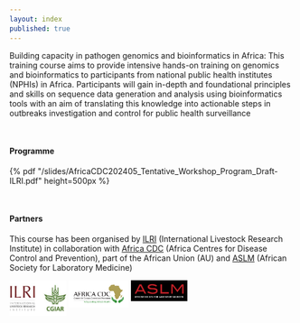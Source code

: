```yaml
---
layout: index
published: true
---
```


Building capacity in pathogen genomics and bioinformatics in Africa:
This training course aims to provide intensive hands-on training on genomics and
bioinformatics to participants from national public health institutes (NPHIs) in
Africa. Participants will gain in-depth and foundational principles and
skills on sequence data generation and analysis using bioinformatics tools with
an aim of translating this knowledge into actionable steps in outbreaks
investigation and control for public health surveillance

<br> 

#### Programme
{% pdf "/slides/AfricaCDC202405_Tentative_Workshop_Program_Draft-ILRI.pdf" height=500px %}

<br> 

#### Partners
<!-- Our [community forum](https://community.p2pu.org/c/tech/course-in-a-box/78) is a great place to ask questions or find help when you get stuck. Feel free to post there anytime!

You can also hire P2PU to provide support with learning design, technical setup, course customizations, or web hosting. If you’re interested in collaborating on a project, reach out to us at thepeople@p2pu.org -->

This course has been organised by [ILRI](https://www.ilri.org/) (International
Livestock Research Institute) in collaboration with [Africa
CDC](https://africacdc.org) (Africa Centres for Disease Control and Prevention),
part of the African Union (AU)
and [ASLM](https://aslm.org/) (African Society for
Laboratory Medicine)

<p float="left">
  <img src="img/ilri_cgiar_logo.jpeg" width="20%" align="top">
  <img src="img/africacdc_logo.svg" width="21%" align="top">
  <img src="img/aslm_logo.png" width="20%" align="top">
</p>

<br> 

<!-- #### About Course-in-a-Box

P2PU created Course-in-a-Box in 2014 as a free and lightweight tool for building online courses. We wanted to preserve the modular structure of MOOCs outside of the bulky (and often proprietary) environment of learning/content management systems. Course-in-a-Box is open-source, and we welcome contributions [on our Github repo](https://github.com/p2pu/course-in-a-box).

p.s. Designing a course for learning circles? [Check out the Learning Circle Course Creation guide](https://docs.p2pu.org/courses/creating-courses) for some best practices on course design. -->
